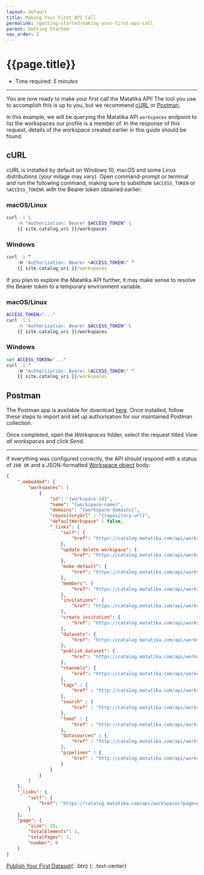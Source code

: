```yaml
---
layout: default
title: Making Your First API Call
permalink: /getting-started/making-your-first-api-call
parent: Getting Started
nav_order: 2
---
```


# {{page.title}}

- Time required: *5 minutes*

---

You are now ready to make your first call the Matatika API! The tool you use to accomplish this is up to you, but we recommend [cURL](https://curl.haxx.se/docs/manual.html) or [Postman](https://learning.postman.com/docs/postman/launching-postman/introduction/).

In this example, we will be querying the Matatika API `workspaces` endpoint to list the workspaces our profile is a member of. In the response of this request, details of the workspace created earlier in this guide should be found.

## cURL
cURL is installed by default on Windows 10, macOS and some Linux distributions (your milage may vary). Open command-prompt or terminal and run the following command, making sure to substitute `$ACCESS_TOKEN` or `%ACCESS_TOKEN%` with the Bearer token obtained earlier:

### macOS/Linux
```bash
curl -i \
    -H "Authorization: Bearer $ACCESS_TOKEN" \
    {{ site.catalog_uri }}/workspaces
```

### Windows
```bat
curl -i ^
    -H "Authorization: Bearer %ACCESS_TOKEN%" ^
    {{ site.catalog_uri }}/workspaces
```

If you plan to explore the Matatika API further, it may make sense to resolve the Bearer token to a temporary environment variable.

### macOS/Linux
```bash
ACCESS_TOKEN="..."
curl -i \
    -H "Authorization: Bearer $ACCESS_TOKEN" \
    {{ site.catalog_uri }}/workspaces
```

### Windows
```bat
set ACCESS_TOKEN="..."
curl -i ^
    -H "Authorization: Bearer %ACCESS_TOKEN%" ^
    {{ site.catalog_uri }}/workspaces
```

## Postman
The Postman app is available for download [here](https://www.postman.com/downloads/). Once installed, follow these steps to import and set up authorisation for our maintained Postman collection.

Once completed, open the *Workspaces* folder, select the request titled *View all workspaces* and click *Send*.

---

If everything was configured correctly, the API should respond with a status of `200 OK` and a JSON-formatted [Workspace object](resources/workspaces#workspace) body:

```json
{
    "_embedded": {
        "workspaces": [
            {
                "id": "{workspace-id}",
                "name": "{workspace-name}",
                "domains": "{workspace-domains}",
                "repositoryUrl" : "{repository-url}",
                "defaultWorkspace" : false,
                "_links": {
                    "self": {
                        "href": "https://catalog.matatika.com/api/workspaces/{workspace-id}"
                    },
                    "update delete workspace": {
                        "href": "https://catalog.matatika.com/api/workspaces/{workspace-id}"
                    },
                    "make-default": {
                        "href": "https://catalog.matatika.com/api/workspaces/{workspace-id}/default"
                    },
                    "members": {
                        "href": "https://catalog.matatika.com/api/workspaces/{workspace-id}/members"
                    },
                    "invitations": {
                        "href": "https://catalog.matatika.com/api/workspaces/{workspace-id}/invitations"
                    },
                    "create invitation": {
                        "href": "https://catalog.matatika.com/api/workspaces/{workspace-id}/invitations",
                    },
                    "datasets": {
                        "href": "https://catalog.matatika.com/api/workspaces/{workspace-id}/datasets",
                    },
                    "publish dataset": {
                        "href": "https://catalog.matatika.com/api/workspaces/{workspace-id}/datasets",
                    },
                    "channels": {
                        "href": "https://catalog.matatika.com/api/workspaces/{workspace-id}/channels",
                    },
                    "tags" : {
                        "href" : "http://catalog.matatika.com/api/workspaces/{workspace-id}/tags"
                    },
                    "search" : {
                        "href" : "http://catalog.matatika.com/api/workspaces/{workspace-id}/search"
                    },
                    "feed" : {
                        "href" : "http://catalog.matatika.com/api/workspaces/{workspace-id}/feed"
                    },
                    "datasources" : {
                        "href" : "http://catalog.matatika.com/api/workspaces/{workspace-id}/datasources"
                    },
                    "pipelines" : {
                        "href" : "http://catalog.matatika.com/api/workspaces/{workspace-id}/pipelines"
                    }
                }
            }
        ]
    },
    "_links": {
        "self": {
            "href": "https://catalog.matatika.com/api/workspaces?page=0&size=20"
        }
    },
    "page": {
        "size": 20,
        "totalElements": 1,
        "totalPages": 1,
        "number": 0
    }
}
```

[Publish Your First Dataset]({{site.baseurl}}/getting-started/publishing-your-first-dataset){: .btn}
{: .text-center}